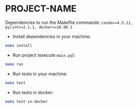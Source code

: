 # __PROJECT-NAME__

Dependencies to run the Makefile commands: `conda>=4.5.11, pylint>=2.1.1, docker>=18.06.1`

* Install dependencies in your machine:
```bash
make install
```

* Run project (execute `main.py`):
```bash
make run
```

* Run tests in your machine:
```bash
make test
```

* Run tests in docker:
```bash
make test-in-docker
```


